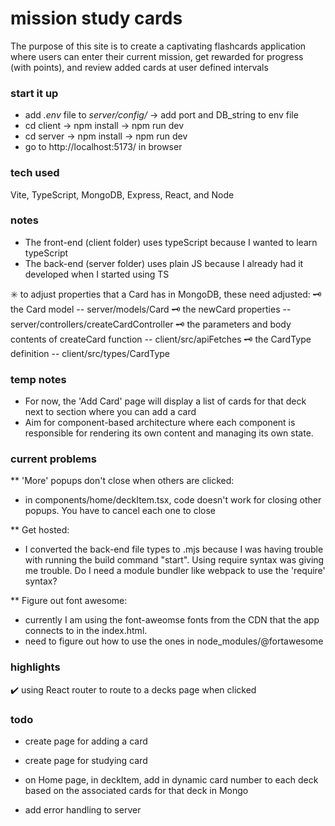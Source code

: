 # mission study cards
The purpose of this site is to create a captivating flashcards application where users can enter their current mission, get rewarded for progress (with points), and review added cards at user defined intervals
<!-- ## live site: <a href="" target="_blank"></a> -->
### start it up
* add *.env* file to *server/config/* -> add port and DB_string to env file
* cd client -> npm install -> npm run dev
* cd server -> npm install -> npm run dev
* go to http://localhost:5173/ in browser

### tech used
Vite, TypeScript, MongoDB, Express, React, and Node
### notes
* The front-end (client folder) uses typeScript because I wanted to learn typeScript
* The back-end (server folder) uses plain JS because I already had it developed when I started using TS

✳️ to adjust properties that a Card has in MongoDB, these need adjusted:
    🗝️ the Card model -- server/models/Card
    🗝️ the newCard properties -- server/controllers/createCardController
    🗝️ the parameters and body contents of createCard function -- client/src/apiFetches
    🗝️ the CardType definition -- client/src/types/CardType

### temp notes
* For now, the 'Add Card' page will display a list of cards for that deck next to section where you can add a card
* Aim for component-based architecture where each component is responsible for rendering its own content and managing its own state.

### current problems
** 'More' popups don't close when others are clicked:
* in components/home/deckItem.tsx, code doesn't work for closing other popups. You have to cancel each one to close

** Get hosted:
* I converted the back-end file types to .mjs because I was having trouble with running the build command "start". Using require syntax was giving me trouble. Do I need a module bundler like webpack to use the 'require' syntax?

** Figure out font awesome:
* currently I am using the font-aweomse fonts from the CDN that the app connects to in the index.html.
* need to figure out how to use the ones in node_modules/@fortawesome


### highlights
✔️ using React router to route to a decks page when clicked

### todo
* create page for adding a card
* create page for studying card

* on Home page, in deckItem, add in dynamic card number to each deck based on the associated cards for that deck in Mongo
* add error handling to server
